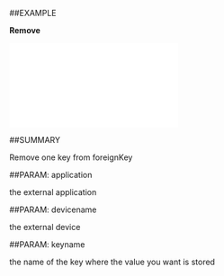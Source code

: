 
##EXAMPLE

**Remove**



![](..\..\Examples\vbs\SOForeignKey.Remove.vbs.txt)


##SUMMARY

Remove one key from foreignKey


##PARAM: application

the external application


##PARAM: devicename

the external device


##PARAM: keyname

the name of the key where the value you want is stored

